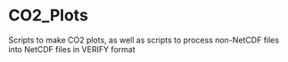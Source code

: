 # CO2_Plots
Scripts to make CO2 plots, as well as scripts to process non-NetCDF files into NetCDF files in VERIFY format
